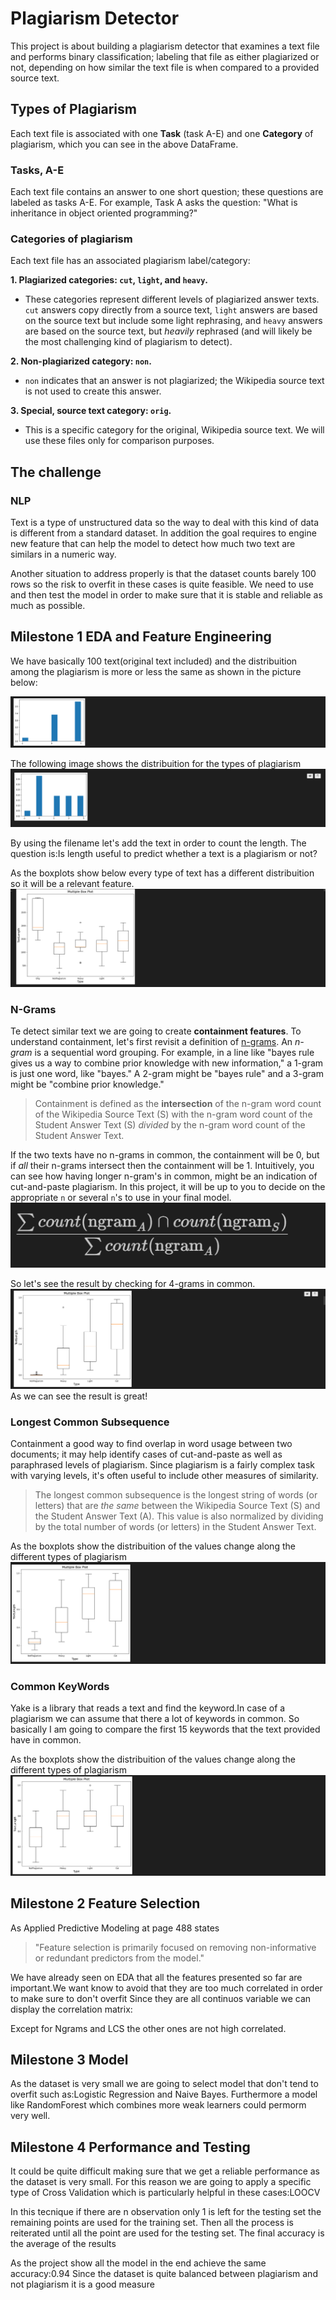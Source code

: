 # Plagiarism Detector
This project is about building a plagiarism detector that examines a text file and performs binary classification; labeling that file as either plagiarized or not, depending on how similar the text file is when compared to a provided source text. 

## Types of Plagiarism

Each text file is associated with one **Task** (task A-E) and one **Category** of plagiarism, which you can see in the above DataFrame.

###  Tasks, A-E

Each text file contains an answer to one short question; these questions are labeled as tasks A-E. For example, Task A asks the question: "What is inheritance in object oriented programming?"

### Categories of plagiarism 

Each text file has an associated plagiarism label/category:

**1. Plagiarized categories: `cut`, `light`, and `heavy`.**
* These categories represent different levels of plagiarized answer texts. `cut` answers copy directly from a source text, `light` answers are based on the source text but include some light rephrasing, and `heavy` answers are based on the source text, but *heavily* rephrased (and will likely be the most challenging kind of plagiarism to detect).
     
**2. Non-plagiarized category: `non`.** 
* `non` indicates that an answer is not plagiarized; the Wikipedia source text is not used to create this answer.
    
**3. Special, source text category: `orig`.**
* This is a specific category for the original, Wikipedia source text. We will use these files only for comparison purposes.

## The challenge

### NLP

Text is a type of unstructured data so the way to deal with this kind of data is different from a standard dataset.
In addition the goal requires to engine new feature that can help the model to detect how much two text are similars in a numeric way.

Another situation to address properly is that the dataset counts barely 100 rows so the risk to overfit in these cases is quite feasible.
We need to use and then test the model in order to make sure that it is stable and reliable as much as possible.


## Milestone 1 EDA and Feature Engineering

We have basically 100 text(original text included) and the distribuition among the plagiarism is more or less the same as shown in the picture below:

![alt text](https://github.com/alessandroNarcisi96/PlagiarismDetector/blob/master/Images/PlagNotPlag.PNG)

The following image shows the distribuition for the types of plagiarism
![alt text](https://github.com/alessandroNarcisi96/PlagiarismDetector/blob/master/Images/AllPlag.PNG)

By using the filename let's add the text in order to count the length.
The question is:Is length useful to predict whether a text is a plagiarism or not?

As the boxplots show below every type of text has a different distribuition so it will be a relevant feature.
![alt text](https://github.com/alessandroNarcisi96/PlagiarismDetector/blob/master/Images/Length.PNG)

### N-Grams
Te detect similar text we are going to create **containment features**. To understand containment, let's first revisit a definition of [n-grams](https://en.wikipedia.org/wiki/N-gram). An *n-gram* is a sequential word grouping. For example, in a line like "bayes rule gives us a way to combine prior knowledge with new information," a 1-gram is just one word, like "bayes." A 2-gram might be "bayes rule" and a 3-gram might be "combine prior knowledge."

> Containment is defined as the **intersection** of the n-gram word count of the Wikipedia Source Text (S) with the n-gram word count of the Student  Answer Text (S) *divided* by the n-gram word count of the Student Answer Text.


If the two texts have no n-grams in common, the containment will be 0, but if _all_ their n-grams intersect then the containment will be 1. Intuitively, you can see how having longer n-gram's in common, might be an indication of cut-and-paste plagiarism. In this project, it will be up to you to decide on the appropriate `n` or several `n`'s to use in your final model.
![alt text](https://github.com/alessandroNarcisi96/PlagiarismDetector/blob/master/Images/NGrams1.PNG)

So let's see the result by checking for 4-grams in common.
![alt text](https://github.com/alessandroNarcisi96/PlagiarismDetector/blob/master/Images/NgramsBoxPlot.PNG)
As we can see the result is great!


### Longest Common Subsequence

Containment a good way to find overlap in word usage between two documents; it may help identify cases of cut-and-paste as well as paraphrased levels of plagiarism. Since plagiarism is a fairly complex task with varying levels, it's often useful to include other measures of similarity.

> The longest common subsequence is the longest string of words (or letters) that are *the same* between the Wikipedia Source Text (S) and the Student Answer Text (A). This value is also normalized by dividing by the total number of words (or letters) in the  Student Answer Text. 

As the boxplots show the distribuition of the values change along the different types of plagiarism 
![alt text](https://github.com/alessandroNarcisi96/PlagiarismDetector/blob/master/Images/LCS.PNG)

### Common KeyWords
Yake is a library that reads a text and find the keyword.In case of a plagiarism we can assume that there a lot of keywords in common.
So basically I am going to compare the first 15 keywords that the text provided have in common.

As the boxplots show the distribuition of the values change along the different types of plagiarism
![alt text](https://github.com/alessandroNarcisi96/PlagiarismDetector/blob/master/Images/KeyWords.PNG)

## Milestone 2 Feature Selection
As Applied Predictive Modeling at page 488 states 
>"Feature selection is primarily focused on removing non-informative or redundant predictors from the model."

We have already seen on EDA that all the features presented so far are important.We want know to avoid that they are too much correlated in order to make sure to don't overfit
Since they are all continuos variable we can display the correlation matrix:

Except for Ngrams and LCS the other ones are not high correlated.

## Milestone 3 Model

As the dataset is very small we are going to select model that don't tend to overfit such as:Logistic Regression and Naive Bayes.
Furthermore a model like RandomForest which combines more weak learners could permorm very well.

## Milestone 4 Performance and Testing

It could be quite difficult making sure that we get a reliable performance as the dataset is very small.
For this reason we are going to apply a specific type of Cross Validation which is particularly helpful in these cases:LOOCV

In this tecnique if there are n observation only 1 is left for the testing set the remaining points are used for the training set.
Then all the process is reiterated until all the point are used for the testing set.
The final accuracy is the average of the results

As the project show all the model in the end achieve the same accuracy:0.94
Since the dataset is quite balanced between plagiarism and not plagiarism it is a good measure